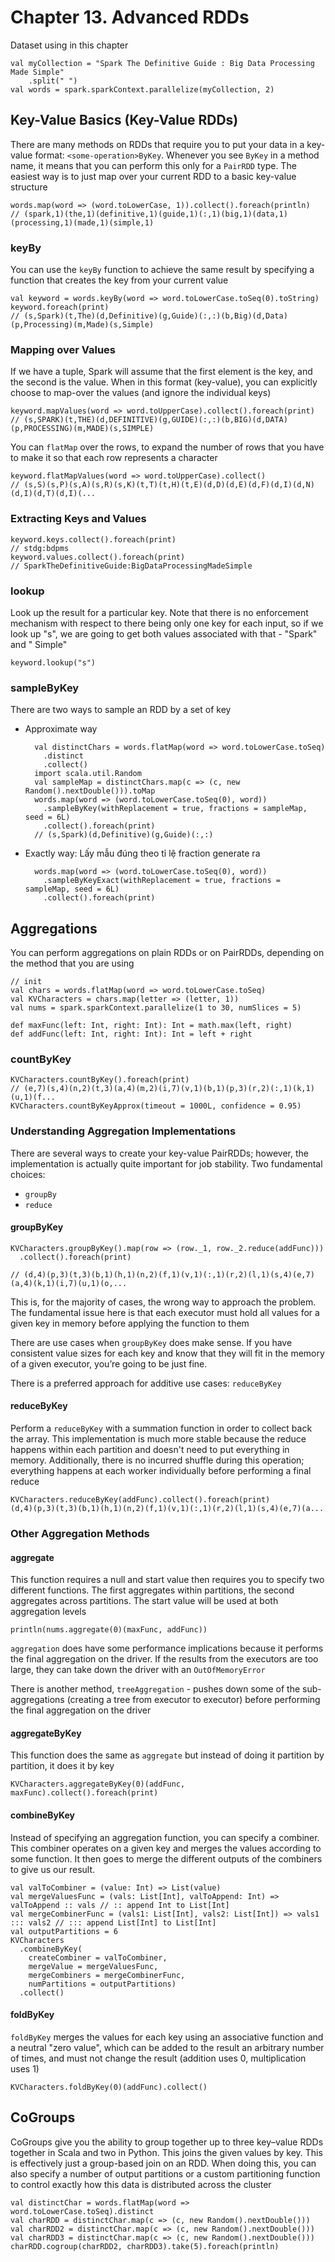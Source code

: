 # Chapter 13. Advanced RDDs

Dataset using in this chapter

    val myCollection = "Spark The Definitive Guide : Big Data Processing Made Simple"
        .split(" ")
    val words = spark.sparkContext.parallelize(myCollection, 2)

## Key-Value Basics (Key-Value RDDs)

There are many methods on RDDs that require you to put your data in a key-value format: `<some-operation>ByKey`.
Whenever you see `ByKey` in a method name, it means that you can perform this only for a `PairRDD` type. The easiest way
is to just map over your current RDD to a basic key-value structure

    words.map(word => (word.toLowerCase, 1)).collect().foreach(println)
    // (spark,1)(the,1)(definitive,1)(guide,1)(:,1)(big,1)(data,1)(processing,1)(made,1)(simple,1)

### keyBy

You can use the `keyBy` function to achieve the same result by specifying a function that creates the key from your
current value

    val keyword = words.keyBy(word => word.toLowerCase.toSeq(0).toString)
    keyword.foreach(print)
    // (s,Spark)(t,The)(d,Definitive)(g,Guide)(:,:)(b,Big)(d,Data)(p,Processing)(m,Made)(s,Simple)

### Mapping over Values

If we have a tuple, Spark will assume that the first element is the key, and the second is the value. When in this
format (key-value), you can explicitly choose to map-over the values (and ignore the individual keys)

    keyword.mapValues(word => word.toUpperCase).collect().foreach(print)
    // (s,SPARK)(t,THE)(d,DEFINITIVE)(g,GUIDE)(:,:)(b,BIG)(d,DATA)(p,PROCESSING)(m,MADE)(s,SIMPLE)

You can `flatMap` over the rows, to expand the number of rows that you have to make it so that each row represents a
character

    keyword.flatMapValues(word => word.toUpperCase).collect()
    // (s,S)(s,P)(s,A)(s,R)(s,K)(t,T)(t,H)(t,E)(d,D)(d,E)(d,F)(d,I)(d,N)(d,I)(d,T)(d,I)(...

### Extracting Keys and Values

    keyword.keys.collect().foreach(print)
    // stdg:bdpms
    keyword.values.collect().foreach(print)
    // SparkTheDefinitiveGuide:BigDataProcessingMadeSimple

### lookup

Look up the result for a particular key. Note that there is no enforcement mechanism with respect to there being only
one key for each input, so if we look up "s", we are going to get both values associated with that - "Spark" and "
Simple"

    keyword.lookup("s")

### sampleByKey

There are two ways to sample an RDD by a set of key

- Approximate way

        val distinctChars = words.flatMap(word => word.toLowerCase.toSeq)
          .distinct
          .collect()
        import scala.util.Random
        val sampleMap = distinctChars.map(c => (c, new Random().nextDouble())).toMap
        words.map(word => (word.toLowerCase.toSeq(0), word))
          .sampleByKey(withReplacement = true, fractions = sampleMap, seed = 6L)
          .collect().foreach(print)
        // (s,Spark)(d,Definitive)(g,Guide)(:,:)

- Exactly way: Lấy mẫu đúng theo tỉ lệ fraction generate ra

        words.map(word => (word.toLowerCase.toSeq(0), word))
          .sampleByKeyExact(withReplacement = true, fractions = sampleMap, seed = 6L)
          .collect().foreach(print)

## Aggregations

You can perform aggregations on plain RDDs or on PairRDDs, depending on the method that you are using

    // init
    val chars = words.flatMap(word => word.toLowerCase.toSeq)
    val KVCharacters = chars.map(letter => (letter, 1))
    val nums = spark.sparkContext.parallelize(1 to 30, numSlices = 5)

    def maxFunc(left: Int, right: Int): Int = math.max(left, right)
    def addFunc(left: Int, right: Int): Int = left + right

### countByKey

    KVCharacters.countByKey().foreach(print)
    // (e,7)(s,4)(n,2)(t,3)(a,4)(m,2)(i,7)(v,1)(b,1)(p,3)(r,2)(:,1)(k,1)(u,1)(f...
    KVCharacters.countByKeyApprox(timeout = 1000L, confidence = 0.95)

### Understanding Aggregation Implementations

There are several ways to create your key-value PairRDDs; however, the implementation is actually quite important for
job stability. Two fundamental choices:

- `groupBy`
- `reduce`

#### groupByKey

    KVCharacters.groupByKey().map(row => (row._1, row._2.reduce(addFunc)))
      .collect().foreach(print)

    // (d,4)(p,3)(t,3)(b,1)(h,1)(n,2)(f,1)(v,1)(:,1)(r,2)(l,1)(s,4)(e,7)(a,4)(k,1)(i,7)(u,1)(o,...

This is, for the majority of cases, the wrong way to approach the problem. The fundamental issue here is that each
executor must hold all values for a given key in memory before applying the function to them

There are use cases when `groupByKey` does make sense. If you have consistent value sizes for each key and know that
they will fit in the memory of a given executor, you’re going to be just fine.

There is a preferred approach for additive use cases: `reduceByKey`

#### reduceByKey

Perform a `reduceByKey` with a summation function in order to collect back the array. This implementation is much more
stable because the reduce happens within each partition and doesn't need to put everything in memory. Additionally,
there is no incurred shuffle during this operation; everything happens at each worker individually before performing a
final reduce

    KVCharacters.reduceByKey(addFunc).collect().foreach(print)
    (d,4)(p,3)(t,3)(b,1)(h,1)(n,2)(f,1)(v,1)(:,1)(r,2)(l,1)(s,4)(e,7)(a...

### Other Aggregation Methods

#### aggregate

This function requires a null and start value then requires you to specify two different functions. The first aggregates
within partitions, the second aggregates across partitions. The start value will be used at both aggregation levels

    println(nums.aggregate(0)(maxFunc, addFunc))

`aggregation` does have some performance implications because it performs the final aggregation on the driver. If the
results from the executors are too large, they can take down the driver with an `OutOfMemoryError`

There is another method, `treeAggregation` - pushes down some of the sub-aggregations (creating a tree from executor to
executor) before performing the final aggregation on the driver

#### aggregateByKey

This function does the same as `aggregate` but instead of doing it partition by partition, it does it by key

    KVCharacters.aggregateByKey(0)(addFunc, maxFunc).collect().foreach(print)

#### combineByKey

Instead of specifying an aggregation function, you can specify a combiner. This combiner operates on a given key and
merges the values according to some function. It then goes to merge the different outputs of the combiners to give us
our result.

    val valToCombiner = (value: Int) => List(value)
    val mergeValuesFunc = (vals: List[Int], valToAppend: Int) => valToAppend :: vals // :: append Int to List[Int]
    val mergeCombinerFunc = (vals1: List[Int], vals2: List[Int]) => vals1 ::: vals2 // ::: append List[Int] to List[Int]
    val outputPartitions = 6
    KVCharacters
      .combineByKey(
        createCombiner = valToCombiner,
        mergeValue = mergeValuesFunc,
        mergeCombiners = mergeCombinerFunc,
        numPartitions = outputPartitions)
      .collect()

#### foldByKey

`foldByKey` merges the values for each key using an associative function and a neutral "zero value", which can be added
to the result an arbitrary number of times, and must not change the result (addition uses 0, multiplication uses 1)

    KVCharacters.foldByKey(0)(addFunc).collect()

## CoGroups

CoGroups give you the ability to group together up to three key–value RDDs together in Scala and two in Python. This
joins the given values by key. This is effectively just a group-based join on an RDD. When doing this, you can also
specify a number of output partitions or a custom partitioning function to control exactly how this data is distributed
across the cluster

    val distinctChar = words.flatMap(word => word.toLowerCase.toSeq).distinct
    val charRDD = distinctChar.map(c => (c, new Random().nextDouble()))
    val charRDD2 = distinctChar.map(c => (c, new Random().nextDouble()))
    val charRDD3 = distinctChar.map(c => (c, new Random().nextDouble()))
    charRDD.cogroup(charRDD2, charRDD3).take(5).foreach(println)